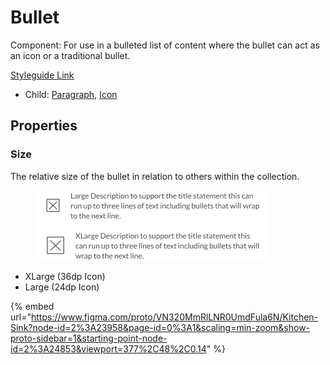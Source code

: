 # Bullet

Component: For use in a bulleted list of content where the bullet can act as an icon or a traditional bullet.

[Styleguide Link](https://zpl.io/ble6GvX)

* Child: [Paragraph](paragraph.md), [Icon](../overview/icon.md)

## Properties

### Size

The relative size of the bullet in relation to others within the collection.

<figure><img src="../../.gitbook/assets/Size.png" alt=""><figcaption></figcaption></figure>

* XLarge (36dp Icon)
* Large (24dp Icon)



{% embed url="https://www.figma.com/proto/VN320MmRlLNR0UmdFula6N/Kitchen-Sink?node-id=2%3A23958&page-id=0%3A1&scaling=min-zoom&show-proto-sidebar=1&starting-point-node-id=2%3A24853&viewport=377%2C48%2C0.14" %}
